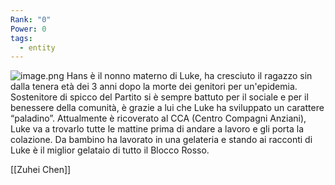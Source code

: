 ```yaml
---
Rank: "0"
Power: 0
tags:
  - entity
---
```

![image.png](Image_Hans.png)
Hans è il nonno materno di Luke, ha cresciuto il ragazzo sin dalla tenera età dei 3 anni dopo la morte dei genitori per un'epidemia. Sostenitore di spicco del Partito si è sempre battuto per il sociale e per il benessere della comunità, è grazie a lui che Luke ha sviluppato un carattere “paladino”. Attualmente è ricoverato al CCA (Centro Compagni Anziani), Luke va a trovarlo tutte le mattine prima di andare a lavoro e gli porta la colazione. Da bambino ha lavorato in una gelateria e stando ai racconti di Luke è il miglior gelataio di tutto il Blocco Rosso.
        
[[Zuhei Chen]]